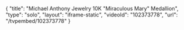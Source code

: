 {
    "title": "Michael Anthony Jewelry 10K \"Miraculous Mary\" Medallion",
    "type": "solo",
    "layout": "iframe-static",
    "videoId": "102373778",
    "url": "\/tvpembed\/102373778"
}